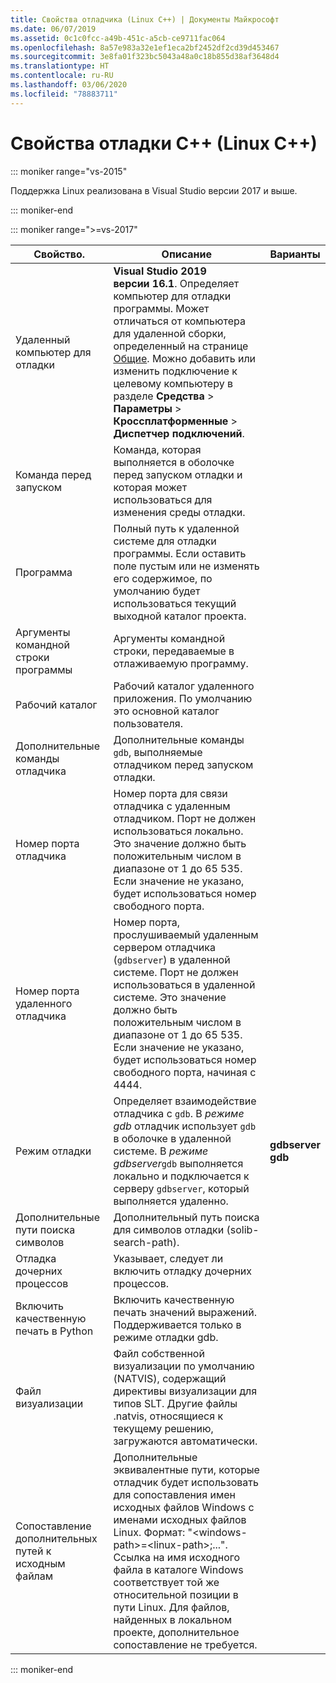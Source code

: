 ```yaml
---
title: Свойства отладчика (Linux C++) | Документы Майкрософт
ms.date: 06/07/2019
ms.assetid: 0c1c0fcc-a49b-451c-a5cb-ce9711fac064
ms.openlocfilehash: 8a57e983a32e1ef1eca2bf2452df2cd39d453467
ms.sourcegitcommit: 3e8fa01f323bc5043a48a0c18b855d38af3648d4
ms.translationtype: HT
ms.contentlocale: ru-RU
ms.lasthandoff: 03/06/2020
ms.locfileid: "78883711"
---
```

# <a name="c-debugging-properties-linux-c"></a>Свойства отладки C++ (Linux C++)

::: moniker range="vs-2015"

Поддержка Linux реализована в Visual Studio версии 2017 и выше.

::: moniker-end

::: moniker range=">=vs-2017"

Свойство. | Описание | Варианты
--- | ---| ---
Удаленный компьютер для отладки | **Visual Studio 2019 версии 16.1**. Определяет компьютер для отладки программы. Может отличаться от компьютера для удаленной сборки, определенный на странице [Общие](general-linux.md). Можно добавить или изменить подключение к целевому компьютеру в разделе **Средства** > **Параметры** > **Кроссплатформенные** > **Диспетчер подключений**.
Команда перед запуском | Команда, которая выполняется в оболочке перед запуском отладки и которая может использоваться для изменения среды отладки.
Программа | Полный путь к удаленной системе для отладки программы. Если оставить поле пустым или не изменять его содержимое, по умолчанию будет использоваться текущий выходной каталог проекта.
Аргументы командной строки программы | Аргументы командной строки, передаваемые в отлаживаемую программу.
Рабочий каталог | Рабочий каталог удаленного приложения. По умолчанию это основной каталог пользователя.
Дополнительные команды отладчика | Дополнительные команды `gdb`, выполняемые отладчиком перед запуском отладки.
Номер порта отладчика | Номер порта для связи отладчика с удаленным отладчиком. Порт не должен использоваться локально. Это значение должно быть положительным числом в диапазоне от 1 до 65 535. Если значение не указано, будет использоваться номер свободного порта.
Номер порта удаленного отладчика | Номер порта, прослушиваемый удаленным сервером отладчика (`gdbserver`) в удаленной системе. Порт не должен использоваться в удаленной системе. Это значение должно быть положительным числом в диапазоне от 1 до 65 535. Если значение не указано, будет использоваться номер свободного порта, начиная с 4444.
Режим отладки | Определяет взаимодействие отладчика с `gdb`. В *режиме gdb* отладчик использует `gdb` в оболочке в удаленной системе. В *режиме gdbserver*`gdb` выполняется локально и подключается к серверу `gdbserver`, который выполняется удаленно. | **gdbserver**<br/>**gdb**
Дополнительные пути поиска символов | Дополнительный путь поиска для символов отладки (solib-search-path).
Отладка дочерних процессов | Указывает, следует ли включить отладку дочерних процессов.
Включить качественную печать в Python | Включить качественную печать значений выражений. Поддерживается только в режиме отладки gdb.
Файл визуализации | Файл собственной визуализации по умолчанию (NATVIS), содержащий директивы визуализации для типов SLT. Другие файлы .natvis, относящиеся к текущему решению, загружаются автоматически.
Сопоставление дополнительных путей к исходным файлам | Дополнительные эквивалентные пути, которые отладчик будет использовать для сопоставления имен исходных файлов Windows с именами исходных файлов Linux. Формат: "\<windows-path>=\<linux-path>;...". Ссылка на имя исходного файла в каталоге Windows соответствует той же относительной позиции в пути Linux. Для файлов, найденных в локальном проекте, дополнительное сопоставление не требуется.

::: moniker-end
